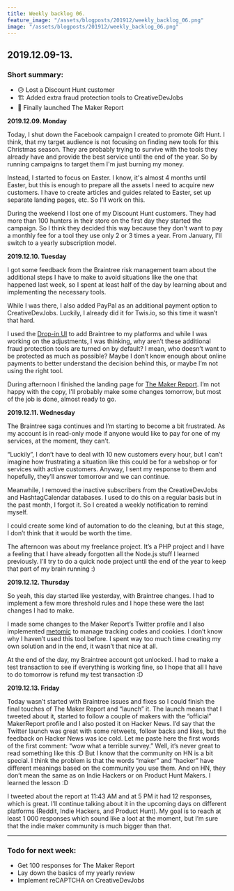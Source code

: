 ```yaml
---
title: Weekly backlog 06.
feature_image: "/assets/blogposts/201912/weekly_backlog_06.png"
image: "/assets/blogposts/201912/weekly_backlog_06.png"
---
```


## 2019.12.09-13.

### Short summary:

-   😥 Lost a Discount Hunt customer
-   🏗️ Added extra fraud protection tools to CreativeDevJobs
-   🎉 Finally launched The Maker Report

<!-- more -->

**2019.12.09. Monday**

Today, I shut down the Facebook campaign I created to promote Gift Hunt. I think, that my target audience is not focusing on finding new tools for this Christmas season. They are probably trying to survive with the tools they already have and provide the best service until the end of the year. So by running campaigns to target them I'm just burning my money.

Instead, I started to focus on Easter. I know, it's almost 4 months until Easter, but this is enough to prepare all the assets I need to acquire new customers. I have to create articles and guides related to Easter, set up separate landing pages, etc. So I'll work on this.

During the weekend I lost one of my Discount Hunt customers. They had more than 100 hunters in their store on the first day they started the campaign. So I think they decided this way because they don't want to pay a monthly fee for a tool they use only 2 or 3 times a year. From January, I'll switch to a yearly subscription model.

**2019.12.10. Tuesday**

I got some feedback from the Braintree risk management team about the additional steps I have to make to avoid situations like the one that happened last week, so I spent at least half of the day by learning about and implementing the necessary tools.

While I was there, I also added PayPal as an additional payment option to CreativeDevJobs. Luckily, I already did it for Twis.io, so this time it wasn’t that hard.

I used the [Drop-in UI](https://developers.braintreepayments.com/guides/drop-in/overview/javascript/v3) to add Braintree to my platforms and while I was working on the adjustments, I was thinking, why aren’t these additional fraud protection tools are turned on by default? I mean, who doesn’t want to be protected as much as possible? Maybe I don’t know enough about online payments to better understand the decision behind this, or maybe I’m not using the right tool.

During afternoon I finished the landing page for [The Maker Report](https://themakerreport.com/). I’m not happy with the copy, I'll probably make some changes tomorrow, but most of the job is done, almost ready to go.

**2019.12.11. Wednesday**

The Braintree saga continues and I’m starting to become a bit frustrated. As my account is in read-only mode if anyone would like to pay for one of my services, at the moment, they can’t.

“Luckily”, I don’t have to deal with 10 new customers every hour, but I can’t imagine how frustrating a situation like this could be for a webshop or for services with active customers. Anyway, I sent my response to them and hopefully, they’ll answer tomorrow and we can continue.

Meanwhile, I removed the inactive subscribers from the CreativeDevJobs and HashtagCalendar databases. I used to do this on a regular basis but in the past month, I forgot it. So I created a weekly notification to remind myself.

I could create some kind of automation to do the cleaning, but at this stage, I don’t think that it would be worth the time.

The afternoon was about my freelance project. It’s a PHP project and I have a feeling that I have already forgotten all the Node.js stuff I learned previously. I’ll try to do a quick node project until the end of the year to keep that part of my brain running :)

**2019.12.12. Thursday**

So yeah, this day started like yesterday, with Braintree changes. I had to implement a few more threshold rules and I hope these were the last changes I had to make.

I made some changes to the Maker Report’s Twitter profile and I also implemented [metomic](https://metomic.io/) to manage tracking codes and cookies. I don’t know why I haven’t used this tool before. I spent way too much time creating my own solution and in the end, it wasn’t that nice at all.

At the end of the day, my Braintree account got unlocked. I had to make a test transaction to see if everything is working fine, so I hope that all I have to do tomorrow is refund my test transaction :D

**2019.12.13. Friday**

Today wasn’t started with Braintree issues and fixes so I could finish the final touches of The Maker Report and “launch” it. The launch means that I tweeted about it, started to follow a couple of makers with the “official” MakerReport profile and I also posted it on Hacker News. I’d say that the Twitter launch was great with some retweets, follow backs and likes, but the feedback on Hacker News was ice cold. Let me paste here the first words of the first comment: “wow what a terrible survey.” Well, it’s never great to read something like this :D But I know that the community on HN is a bit special. I think the problem is that the words “maker” and “hacker” have different meanings based on the community you use them. And on HN, they don’t mean the same as on Indie Hackers or on Product Hunt Makers. I learned the lesson :D

I tweeted about the report at 11:43 AM and at 5 PM it had 12 responses, which is great. I’ll continue talking about it in the upcoming days on different platforms (Reddit, Indie Hackers, and Product Hunt). My goal is to reach at least 1 000 responses which sound like a loot at the moment, but I’m sure that the indie maker community is much bigger than that.

---

### Todo for next week:

-   Get 100 responses for The Maker Report
-   Lay down the basics of my yearly review
-   Implement reCAPTCHA on CreativeDevJobs
